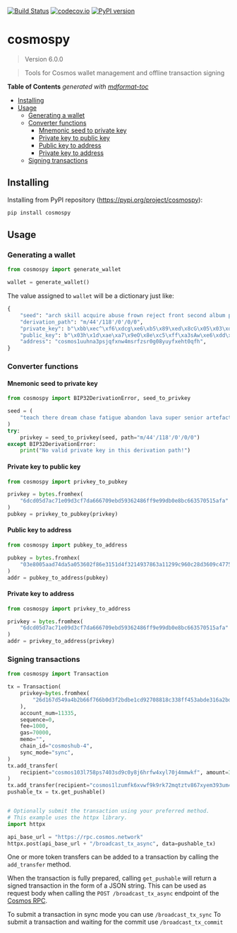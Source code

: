 [![Build Status](https://github.com/hukkin/cosmospy/workflows/Tests/badge.svg?branch=master)](https://github.com/hukkin/cosmospy/actions?query=workflow%3ATests+branch%3Amaster+event%3Apush)
[![codecov.io](https://codecov.io/gh/hukkin/cosmospy/branch/master/graph/badge.svg)](https://codecov.io/gh/hukkin/cosmospy)
[![PyPI version](https://img.shields.io/pypi/v/cosmospy)](https://pypi.org/project/cosmospy)

# cosmospy

<!--- Don't edit the version line below manually. Let bump2version do it for you. -->

> Version 6.0.0

> Tools for Cosmos wallet management and offline transaction signing

**Table of Contents**  *generated with [mdformat-toc](https://github.com/hukkin/mdformat-toc)*

<!-- mdformat-toc start --slug=github --maxlevel=6 --minlevel=2 -->

- [Installing](#installing)
- [Usage](#usage)
  - [Generating a wallet](#generating-a-wallet)
  - [Converter functions](#converter-functions)
    - [Mnemonic seed to private key](#mnemonic-seed-to-private-key)
    - [Private key to public key](#private-key-to-public-key)
    - [Public key to address](#public-key-to-address)
    - [Private key to address](#private-key-to-address)
  - [Signing transactions](#signing-transactions)

<!-- mdformat-toc end -->

## Installing<a name="installing"></a>

Installing from PyPI repository (https://pypi.org/project/cosmospy):

```bash
pip install cosmospy
```

## Usage<a name="usage"></a>

### Generating a wallet<a name="generating-a-wallet"></a>

```python
from cosmospy import generate_wallet

wallet = generate_wallet()
```

The value assigned to `wallet` will be a dictionary just like:

```python
{
    "seed": "arch skill acquire abuse frown reject front second album pizza hill slogan guess random wonder benefit industry custom green ill moral daring glow elevator",
    "derivation_path": "m/44'/118'/0'/0/0",
    "private_key": b"\xbb\xec^\xf6\xdcg\xe6\xb5\x89\xed\x8cG\x05\x03\xdf0:\xc9\x8b \x85\x8a\x14\x12\xd7\xa6a\x01\xcd\xf8\x88\x93",
    "public_key": b"\x03h\x1d\xae\xa7\x9eO\x8e\xc5\xff\xa3sAw\xe6\xdd\xc9\xb8b\x06\x0eo\xc5a%z\xe3\xff\x1e\xd2\x8e5\xe7",
    "address": "cosmos1uuhna3psjqfxnw4msrfzsr0g08yuyfxeht0qfh",
}
```

### Converter functions<a name="converter-functions"></a>

#### Mnemonic seed to private key<a name="mnemonic-seed-to-private-key"></a>

```python
from cosmospy import BIP32DerivationError, seed_to_privkey

seed = (
    "teach there dream chase fatigue abandon lava super senior artefact close upgrade"
)
try:
    privkey = seed_to_privkey(seed, path="m/44'/118'/0'/0/0")
except BIP32DerivationError:
    print("No valid private key in this derivation path!")
```

#### Private key to public key<a name="private-key-to-public-key"></a>

```python
from cosmospy import privkey_to_pubkey

privkey = bytes.fromhex(
    "6dcd05d7ac71e09d3cf7da666709ebd59362486ff9e99db0e8bc663570515afa"
)
pubkey = privkey_to_pubkey(privkey)
```

#### Public key to address<a name="public-key-to-address"></a>

```python
from cosmospy import pubkey_to_address

pubkey = bytes.fromhex(
    "03e8005aad74da5a053602f86e3151d4f3214937863a11299c960c28d3609c4775"
)
addr = pubkey_to_address(pubkey)
```

#### Private key to address<a name="private-key-to-address"></a>

```python
from cosmospy import privkey_to_address

privkey = bytes.fromhex(
    "6dcd05d7ac71e09d3cf7da666709ebd59362486ff9e99db0e8bc663570515afa"
)
addr = privkey_to_address(privkey)
```

### Signing transactions<a name="signing-transactions"></a>

```python
from cosmospy import Transaction

tx = Transaction(
    privkey=bytes.fromhex(
        "26d167d549a4b2b66f766b0d3f2bdbe1cd92708818c338ff453abde316a2bd59"
    ),
    account_num=11335,
    sequence=0,
    fee=1000,
    gas=70000,
    memo="",
    chain_id="cosmoshub-4",
    sync_mode="sync",
)
tx.add_transfer(
    recipient="cosmos103l758ps7403sd9c0y8j6hrfw4xyl70j4mmwkf", amount=387000
)
tx.add_transfer(recipient="cosmos1lzumfk6xvwf9k9rk72mqtztv867xyem393um48", amount=123)
pushable_tx = tx.get_pushable()


# Optionally submit the transaction using your preferred method.
# This example uses the httpx library.
import httpx

api_base_url = "https://rpc.cosmos.network"
httpx.post(api_base_url + "/broadcast_tx_async", data=pushable_tx)
```

One or more token transfers can be added to a transaction by calling the `add_transfer` method.

When the transaction is fully prepared, calling `get_pushable` will return a signed transaction in the form of a JSON string.
This can be used as request body when calling the `POST /broadcast_tx_async` endpoint of the [Cosmos RPC](https://cosmos.network/rpc).

To submit a transaction in sync mode you can use `/broadcast_tx_sync`
To submit a transaction and waiting for the commit use `/broadcast_tx_commit`
